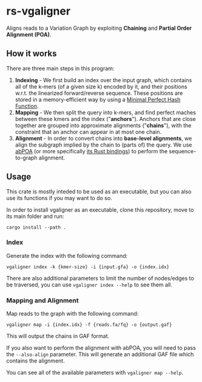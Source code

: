 # rs-vgaligner
Aligns reads to a Variation Graph by exploiting **Chaining** and **Partial Order Alignment (POA)**.

## How it works
There are three main steps in this program:

1. **Indexing** - We first build an index over the input graph, which contains all of the k-mers (of a given size k) encoded by it, and
   their positions w.r.t. the linearized forward/reverse sequence. These positions are stored in a memory-efficient way by 
   using a [Minimal Perfect Hash Function](https://github.com/10XGenomics/rust-boomphf).
2. **Mapping** - We then split the query into k-mers, and find perfect maches between these kmers and the index ("**anchors**"). 
   Anchors that are close together are grouped into approximate alignments ("**chains**"), with the constraint that an anchor 
   can appear in at most one chain.
3. **Alignment** - In order to convert chains into **base-level alignments**, we align the subgraph implied by the chain
   to (parts of) the query. We use [abPOA](https://github.com/yangao07/abPOA) (or more specifically [its Rust bindings](https://github.com/HopedWall/rs-abPOA))
   to perform the sequence-to-graph alignment.

## Usage
This crate is mostly inteded to be used as an executable, 
but you can also use its functions if you may want to do so.

In order to install vgaligner as an executable, clone this repository, move to its main folder
and run:

```
cargo install --path .
```

### Index

Generate the index with the following command:

```
vgaligner index -k {kmer-size} -i {input.gfa} -o {index.idx}
```

There are also additional parameters to limit the number of nodes/edges to be traversed, you can use 
```vgaligner index --help``` to see them all.

### Mapping and Alignment

Map reads to the graph with the following command:

```
vgaligner map -i {index.idx} -f {reads.fa/fq} -o {output.gaf}
```

This will output the chains in GAF format. 

If you also want to perform 
the alignment with abPOA, you will need to pass the ```--also-align``` parameter. 
This will generate an additional GAF file which contains the alignment.

You can see all of the available parameters with ```vgaligner map --help```.
